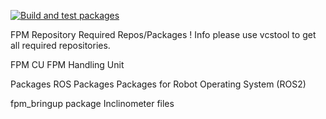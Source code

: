 [![Build and test packages](https://github.boschdevcloud.com/BAUTIRO/fpm_inclinometer/actions/workflows/build.yml/badge.svg)](https://github.boschdevcloud.com/BAUTIRO/fpm_inclinometer/actions/workflows/build.yml)

FPM Repository
Required Repos/Packages
! Info please use vcstool to get all required repositories.

FPM CU
FPM Handling Unit

Packages
ROS Packages
Packages for Robot Operating System (ROS2)

fpm_bringup package
Inclinometer files
